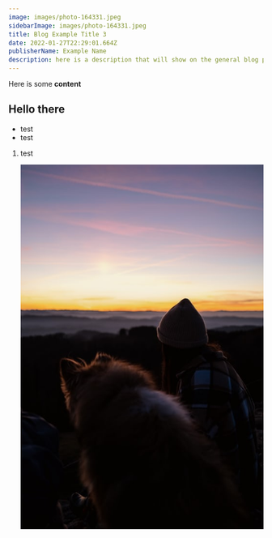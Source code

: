 ```yaml
---
image: images/photo-164331.jpeg
sidebarImage: images/photo-164331.jpeg
title: Blog Example Title 3
date: 2022-01-27T22:29:01.664Z
publisherName: Example Name
description: here is a description that will show on the general blog page/ not the details page
---
```


Here is some **content**

## **Hello there**

- test
- test

1. test

   ![some alt test](images/photo-164331.jpeg "A title")
